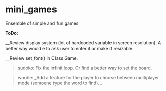 # mini_games
 Ensemble of simple and fun games

**ToDo:**

__Review display system (lot of hardcoded variable in screen resolution). A better way would e to ask user to enter it or make it resizable.

__Review set_font() in Class Game. 



>sudoko:
Fix the infinit loop. Or find a better way to set the board.

>wordle: 
> _Add a feature for the player to choose between multiplayer mode (somoene type the word to find). 
> _

